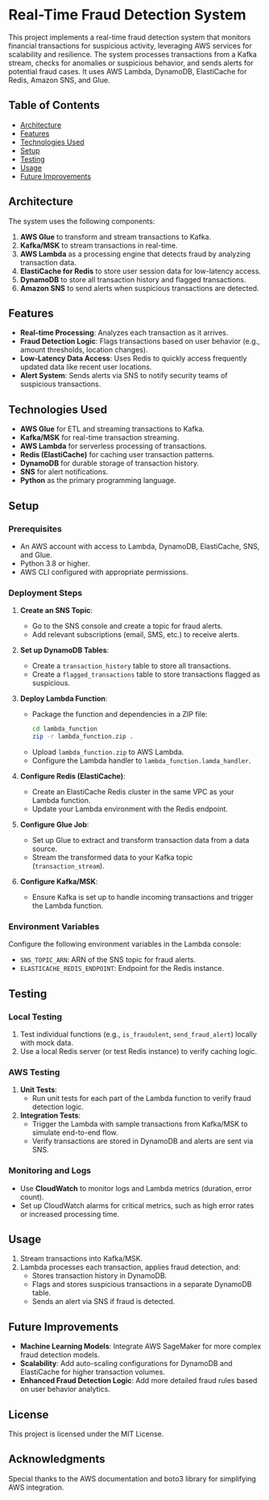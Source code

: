 # Real-Time Fraud Detection System

This project implements a real-time fraud detection system that monitors financial transactions for suspicious activity, leveraging AWS services for scalability and resilience. The system processes transactions from a Kafka stream, checks for anomalies or suspicious behavior, and sends alerts for potential fraud cases. It uses AWS Lambda, DynamoDB, ElastiCache for Redis, Amazon SNS, and Glue.

## Table of Contents
- [Architecture](#architecture)
- [Features](#features)
- [Technologies Used](#technologies-used)
- [Setup](#setup)
- [Testing](#testing)
- [Usage](#usage)
- [Future Improvements](#future-improvements)

## Architecture
The system uses the following components:
1. **AWS Glue** to transform and stream transactions to Kafka.
2. **Kafka/MSK** to stream transactions in real-time.
3. **AWS Lambda** as a processing engine that detects fraud by analyzing transaction data.
4. **ElastiCache for Redis** to store user session data for low-latency access.
5. **DynamoDB** to store all transaction history and flagged transactions.
6. **Amazon SNS** to send alerts when suspicious transactions are detected.

## Features
- **Real-time Processing**: Analyzes each transaction as it arrives.
- **Fraud Detection Logic**: Flags transactions based on user behavior (e.g., amount thresholds, location changes).
- **Low-Latency Data Access**: Uses Redis to quickly access frequently updated data like recent user locations.
- **Alert System**: Sends alerts via SNS to notify security teams of suspicious transactions.

## Technologies Used
- **AWS Glue** for ETL and streaming transactions to Kafka.
- **Kafka/MSK** for real-time transaction streaming.
- **AWS Lambda** for serverless processing of transactions.
- **Redis (ElastiCache)** for caching user transaction patterns.
- **DynamoDB** for durable storage of transaction history.
- **SNS** for alert notifications.
- **Python** as the primary programming language.

## Setup

### Prerequisites
- An AWS account with access to Lambda, DynamoDB, ElastiCache, SNS, and Glue.
- Python 3.8 or higher.
- AWS CLI configured with appropriate permissions.

### Deployment Steps
1. **Create an SNS Topic**:
   - Go to the SNS console and create a topic for fraud alerts.
   - Add relevant subscriptions (email, SMS, etc.) to receive alerts.

2. **Set up DynamoDB Tables**:
   - Create a `transaction_history` table to store all transactions.
   - Create a `flagged_transactions` table to store transactions flagged as suspicious.

3. **Deploy Lambda Function**:
   - Package the function and dependencies in a ZIP file:
     ```bash
     cd lambda_function
     zip -r lambda_function.zip .
     ```
   - Upload `lambda_function.zip` to AWS Lambda.
   - Configure the Lambda handler to `lambda_function.lamda_handler`.

4. **Configure Redis (ElastiCache)**:
   - Create an ElastiCache Redis cluster in the same VPC as your Lambda function.
   - Update your Lambda environment with the Redis endpoint.

5. **Configure Glue Job**:
   - Set up Glue to extract and transform transaction data from a data source.
   - Stream the transformed data to your Kafka topic (`transaction_stream`).

6. **Configure Kafka/MSK**:
   - Ensure Kafka is set up to handle incoming transactions and trigger the Lambda function.

### Environment Variables
Configure the following environment variables in the Lambda console:
- `SNS_TOPIC_ARN`: ARN of the SNS topic for fraud alerts.
- `ELASTICACHE_REDIS_ENDPOINT`: Endpoint for the Redis instance.

## Testing
### Local Testing
1. Test individual functions (e.g., `is_fraudulent`, `send_fraud_alert`) locally with mock data.
2. Use a local Redis server (or test Redis instance) to verify caching logic.

### AWS Testing
1. **Unit Tests**:
   - Run unit tests for each part of the Lambda function to verify fraud detection logic.
2. **Integration Tests**:
   - Trigger the Lambda with sample transactions from Kafka/MSK to simulate end-to-end flow.
   - Verify transactions are stored in DynamoDB and alerts are sent via SNS.

### Monitoring and Logs
- Use **CloudWatch** to monitor logs and Lambda metrics (duration, error count).
- Set up CloudWatch alarms for critical metrics, such as high error rates or increased processing time.

## Usage
1. Stream transactions into Kafka/MSK.
2. Lambda processes each transaction, applies fraud detection, and:
   - Stores transaction history in DynamoDB.
   - Flags and stores suspicious transactions in a separate DynamoDB table.
   - Sends an alert via SNS if fraud is detected.

## Future Improvements
- **Machine Learning Models**: Integrate AWS SageMaker for more complex fraud detection models.
- **Scalability**: Add auto-scaling configurations for DynamoDB and ElastiCache for higher transaction volumes.
- **Enhanced Fraud Detection Logic**: Add more detailed fraud rules based on user behavior analytics.

## License
This project is licensed under the MIT License.

## Acknowledgments
Special thanks to the AWS documentation and boto3 library for simplifying AWS integration.